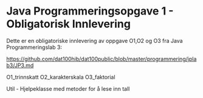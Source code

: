 # Java Programmeringsopgave 1 - Obligatorisk Innlevering 
Dette er en obligatoriske innlevering av oppgave O1,O2 og O3 fra Java Programmeringslab 3:

https://github.com/dat100hib/dat100public/blob/master/programmering/jplab3/JP3.md


O1_trinnskatt
O2_karakterskala
O3_faktorial


Util - Hjelpeklasse med metoder for å lese inn tall

